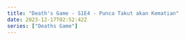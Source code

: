 ```yaml
---
title: "Death's Game - S1E4 - Punca Takut akan Kematian"
date: 2023-12-17T02:52:42Z
series: ["Deaths Game"]
---
```



<mux-player stream-type="on-demand"
  src="https://kp3d-my.sharepoint.com/personal/ryoo_kp3d_onmicrosoft_com/_layouts/15/download.aspx?share=EY1m8RehoX1Fj_FL4REGkjwBy_R4SUIcAsiFdrKrc4o3vQ" prefer-playback="mse" controls>
  </mux-player>
  
  
  <script src="https://cdn.jsdelivr.net/npm/@mux/mux-player"></script>
  
 <script type="application/ld+json">
 {
  "@context": "https://schema.org/",
  "@type": "VideoObject",
  "name": "Death's Game - S1E4 - Punca Takut akan Kematian",
  "contentUrl": "https://stream.mux.com/fkeFCxazl01fzY95900DDIHBE5IcLUVJg3XUd13R7qwnI.m3u8",
  "thumbnailUrl": "https://www.themoviedb.org/t/p/original/zwsJRRmVozVZ1tDs8buIs97pCqm.jpg?width=314&fit_mode=preserve&time=25",
  "uploadDate": "2023-12-17T02:52:42Z",
}

</script>